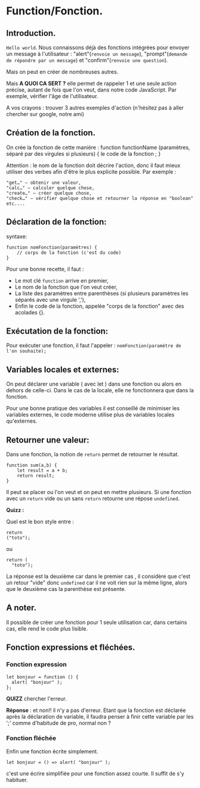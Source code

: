 # Function/Fonction.

## Introduction.

`Hello world`. Nous connaissons déjà des fonctions intégrées pour envoyer un message à l'utilisateur :
"alert"(`renvoie un message`), "prompt"(`demande de répondre par un message`) et "confirm"(`renvoie une question`).

Mais on peut en créer de nombreuses autres.

Mais **A QUOI CA SERT ?**
elle permet de rappeler 1 et une seule action précise, autant de fois que l'on veut, dans notre code JavaScript.
Par exemple, vérifier l'âge de l'utilisateur.

A vos crayons : trouver 3 autres exemples d'action (n'hésitez pas à aller chercher sur google, notre ami)



## Création de la fonction.

On crée la fonction de cette manière :
function functionName (paramètres, séparé par des virgules si plusieurs) {
        le code de la fonction ;
}

Attention : le nom de la fonction doit décrire l'action, donc il faut mieux utiliser des verbes afin d'être le plus explicite possible.
Par exemple :

    "get…" – obtenir une valeur,
    "calc…" – calculer quelque chose,
    "create…" – créer quelque chose,
    "check…" – vérifier quelque chose et retourner la réponse en "boolean" etc....


## Déclaration de la fonction:

syntaxe:
```
function nomFonction(paramètres) {
	// corps de la fonction (c'est du code)
}
```

Pour une bonne recette, il faut :
* Le mot clé `function` arrive en premier,
* Le nom de la fonction que l'on veut créer,
* La liste des paramètres entre parenthèses (si plusieurs paramètres les séparés avec une virgule ','),
* Enfin le code de la fonction, appelée "corps de la fonction" avec des acolades {}.

## Exécutation de la fonction:

Pour exécuter une fonction, il faut l'appeler : `nomFonction(paramètre de l'on souhaite);`

## Variables locales et externes:

On peut déclarer une variable ( avec let ) dans une fonction ou alors en dehors de celle-ci. Dans le cas de la locale, elle ne fonctionnera que dans la fonction.

Pour une bonne pratique des variables il est conseillé de minimiser les variables externes, le code moderne utilise plus de variables locales qu'externes.

## Retourner une valeur:

Dans une fonction, la notion de `return` permet de retourner le résultat.
```
function sum(a,b) {
	let result = a + b;
	return result;
}
``` 

Il peut se placer ou l'on veut et on peut en mettre plusieurs. Si une fonction avec un `return` vide ou un sans `return` retourne une répose `undefined`.

**Quizz :**

Quel est le bon style entre :
```
return
("toto");
```
ou

```
return (
  "toto");
```

La réponse est la deuxième car dans le premier cas , il considère que c'est un retour "vide" donc `undefined` car il ne voit rien sur la même ligne, alors que le deuxième cas la parenthèse est présente.

## A noter.

Il possible de créer une fonction pour 1 seule utilisation car, dans certains cas, elle rend le code plus lisible.


## Fonction expressions et fléchées.

### Fonction expression

```
let bonjour = function () {
  alert( "bonjour" );
};
```

**QUIZZ** chercher l'erreur.

**Réponse** : et non!! il n'y a pas d'erreur. Etant que la fonction est déclarée après la déclaration de variable, il faudra penser à finir cette variable par les ';' comme d'habitude de pro, normal non ?


### Fonction fléchée

Enfin une fonction écrite simplement.
```
let bonjour = () => alert( "bonjour" );
```
c'est une écrire simplifiée pour une fonction assez courte. Il suffit de s'y habituer.

